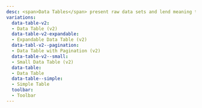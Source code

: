 ```yaml
---
desc: <span>Data Tables</span> present raw data sets and lend meaning to the data, while maintaining that the data is readable, scannable, and easily comparable.
variations:
  data-table-v2:
  - Data Table (v2)
  data-table-v2-expandable:
  - Expandable Data Table (v2)
  data-tabl-v2--pagination:
  - Data Table with Pagination (v2)
  data-table-v2--small:
  - Small Data Table (v2)
  data-table:
  - Data Table
  data-table--simple:
  - Simple Table
  toolbar:  
  - Toolbar
---
```

